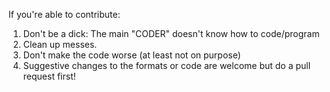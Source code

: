 If you're able to contribute:
1. Don't be a dick: The main "CODER" doesn't know how to code/program
2. Clean up messes.
3. Don't make the code worse (at least not on purpose)
4. Suggestive changes to the formats or code are welcome but do a pull request first!
